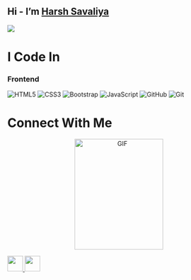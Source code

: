 
<h2>Hi - I’m <a href="https://www.linkedin.com/in/akshay-lad-016/">Harsh Savaliya</a></h2>


<a href="https://github.com/akshay-lad/" ><img src="https://media.licdn.com/dms/image/D4D03AQFuEXNLGnmTQA/profile-displayphoto-shrink_200_200/0/1698817571895?e=1704326400&v=beta&t=24hITAkMWby4hBQXUzm23kB3k8Je6UQBo40uEv_YmPg" /></a>

# I Code In

### Frontend

![HTML5](https://img.shields.io/badge/html5-%23E34F26.svg?style=for-the-badge&logo=html5&logoColor=white)  ![CSS3](https://img.shields.io/badge/css3-%231572B6.svg?style=for-the-badge&logo=css3&logoColor=white) ![Bootstrap](https://img.shields.io/badge/bootstrap-%23563D7C.svg?style=for-the-badge&logo=bootstrap&logoColor=white) ![JavaScript](https://img.shields.io/badge/netlify-%23000000.svg?style=for-the-badge&logo=netlify&logoColor=#00C7B7) ![GitHub](https://img.shields.io/badge/github-%23121011.svg?style=for-the-badge&logo=github&logoColor=white) ![Git](https://img.shields.io/badge/git-%23F05033.svg?style=for-the-badge&logo=git&logoColor=white)


# Connect With Me

<p align="center"><img height="250px" width="200px" alt="GIF" src="https://media.tenor.com/images/04e4cf554d9fb84ec676a6233aad38f7/tenor.gif" /></p>


<a href="mailto:savaliyaharsh385@gmail.com">
  <img height="35" src="https://img.shields.io/badge/gmail-c14438?&style=for-the-badge&logo=gmail&logoColor=white">
</a> 
<a href="www.linkedin.com/in/harsh-savaliya">
  <img height="35" src="https://img.shields.io/badge/linkedin-blue.svg?&style=for-the-badge&logo=linkedin&logoColor=white" />
</a>
